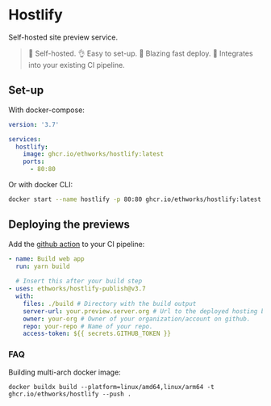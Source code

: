 # Hostlify

Self-hosted site preview service.

> 🏢 Self-hosted.
> 👌 Easy to set-up.
> 🚀 Blazing fast deploy.
> 🔗 Integrates into your existing CI pipeline.


## Set-up

With docker-compose:

```yaml
version: '3.7'

services:
  hostlify:
    image: ghcr.io/ethworks/hostlify:latest
    ports:
      - 80:80
```

Or with docker CLI:

```bash
docker start --name hostlify -p 80:80 ghcr.io/ethworks/hostlify:latest
```

## Deploying the previews

Add the [github action](https://github.com/ethworks/hostlify-publish) to your CI pipeline:

```yaml
- name: Build web app
  run: yarn build
  
  # Insert this after your build step
- uses: ethworks/hostlify-publish@v3.7
  with:
    files: ./build # Directory with the build output 
    server-url: your.preview.server.org # Url to the deployed hosting backend
    owner: your-org # Owner of your organization/account on github.
    repo: your-repo # Name of your repo.
    access-token: ${{ secrets.GITHUB_TOKEN }}
```

### FAQ

Building multi-arch docker image:

```
docker buildx build --platform=linux/amd64,linux/arm64 -t ghcr.io/ethworks/hostlify --push .
```
